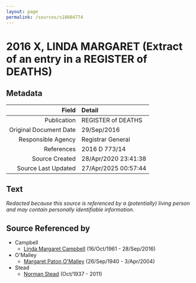 ```yaml
---
layout: page
permalink: /sources/s18604774
---
```


# 2016 X, LINDA MARGARET (Extract of an entry in a REGISTER of DEATHS)

## Metadata

Field | Detail
---:|:---
Publication | REGISTER of DEATHS
Original Document Date | 29/Sep/2016
Responsible Agency | Registrar General
References | 2016 D 773/14
Source Created | 28/Apr/2020 23:41:38
Source Last Updated | 27/Apr/2025 00:57:44

## Text

_Redacted because this source is referenced by a (potentially) living person and may contain personally identifiable information._

## Source Referenced by

* Campbell
  * [Linda Margaret Campbell](../people/@76650284@-linda-margaret-campbell-b1961-10-16-d2016-9-28.md) (16/Oct/1961 - 28/Sep/2016)
* O'Malley
  * [Margaret Paton O'Malley](../people/@46723082@-margaret-paton-o'malley-b1940-9-26-d2004-4-3.md) (26/Sep/1940 - 3/Apr/2004)
* Stead
  * [Norman Stead](../people/@69808462@-norman-stead-b1937-10-d2011.md) (Oct/1937 - 2011)
